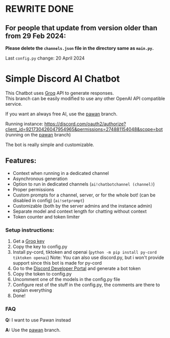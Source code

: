 # REWRITE DONE
## **For people that update from version older than from 29 Feb 2024:**
**Please delete the `channels.json` file in the directory same as `main.py`.**

Last `config.py` change: 20 April 2024

# Simple Discord AI Chatbot
This Chatbot uses [Groq](https://console.groq.com) API to generate responses.  
This branch can be easily modified to use any other OpenAI API compatible service.

If you want an always free AI, use the [pawan](https://github.com/KubakaOff/SimpleDiscordAIChatbot/tree/pawan) branch.

Running instance: https://discord.com/oauth2/authorize?client_id=921730426047954965&permissions=274881154048&scope=bot (running on the [pawan](https://github.com/KubakaOff/SimpleDiscordAIChatbot/tree/pawan) branch)

The bot is really simple and customizable.

## Features:
- Context when running in a dedicated channel
- Asynchronous generation
- Option to run in dedicated channels (`ai!chatbotchannel (channel)`)
- Proper permissions
- Custom prompts for a channel, server, or for the whole bot! (can be disabled in config) (`ai!setprompt`)
- Customizable (both by the server admins and the instance admin)
- Separate model and context length for chatting without context
- Token counter and token limiter

### Setup instructions:
1. Get a [Groq key](https://console.groq.com/keys)
2. Copy the key to config.py
3. Install py-cord, tiktoken and openai (`python -m pip install py-cord tiktoken openai`)
Note: You can also use discord.py, but i won't provide support since this bot is made for py-cord
4. Go to the [Discord Developer Portal](https://discord.com/developers/applications) and generate a bot token
5. Copy the token to config.py
6. Uncomment one of the models in the config.py file
7. Configure rest of the stuff in the config.py, the comments are there to explain everything
8. Done!

### FAQ

**Q:** I want to use Pawan instead

**A:** Use the [pawan](https://github.com/KubakaOff/SimpleDiscordAIChatbot/tree/pawan) branch.
